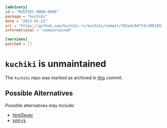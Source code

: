```toml
[advisory]
id = "RUSTSEC-0000-0000"
package = "kuchiki"
date = "2023-01-21"
url = "https://github.com/kuchiki-rs/kuchiki/commit/f92e4c047fdc30619555da282ac7ccce1d313aa6"
informational = "unmaintained"

[versions]
patched = []
```

# `kuchiki` is unmaintained

The `kuchiki` repo was marked as archived in [this](https://github.com/kuchiki-rs/kuchiki/commit/f92e4c047fdc30619555da282ac7ccce1d313aa6) commit.

## Possible Alternatives

Possible alternatives may include:

- [html5ever](https://crates.io/crates/html5ever)
- [xml-rs](https://crates.io/crates/xml-rs)
